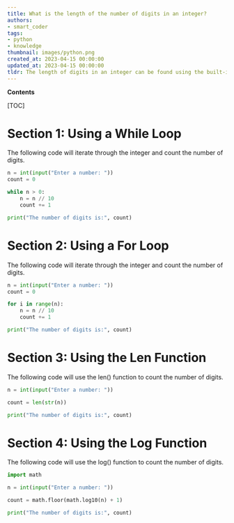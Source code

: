 ```yaml
---
title: What is the length of the number of digits in an integer?
authors:
- smart_coder
tags:
- python
- knowledge
thumbnail: images/python.png
created_at: 2023-04-15 00:00:00
updated_at: 2023-04-15 00:00:00
tldr: The length of digits in an integer can be found using the built-in function len() on the string representation of the integer.
---
```


**Contents**

[TOC]

# Section 1: Using a While Loop

The following code will iterate through the integer and count the number of digits.

```python
n = int(input("Enter a number: "))
count = 0

while n > 0:
    n = n // 10
    count += 1

print("The number of digits is:", count)
```

# Section 2: Using a For Loop

The following code will iterate through the integer and count the number of digits.

```python
n = int(input("Enter a number: "))
count = 0

for i in range(n):
    n = n // 10
    count += 1

print("The number of digits is:", count)
```

# Section 3: Using the Len Function

The following code will use the len() function to count the number of digits.

```python
n = int(input("Enter a number: "))

count = len(str(n))

print("The number of digits is:", count)
```

# Section 4: Using the Log Function

The following code will use the log() function to count the number of digits.

```python
import math

n = int(input("Enter a number: "))

count = math.floor(math.log10(n) + 1)

print("The number of digits is:", count)
```
